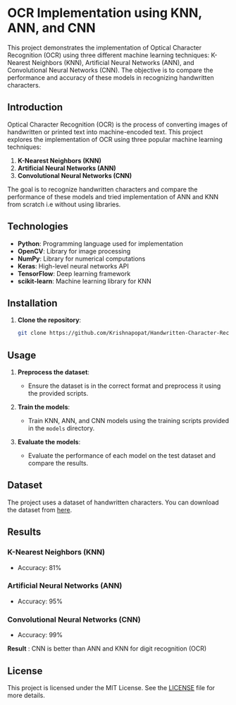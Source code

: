 # OCR Implementation using KNN, ANN, and CNN

This project demonstrates the implementation of Optical Character Recognition (OCR) using three different machine learning techniques: K-Nearest Neighbors (KNN), Artificial Neural Networks (ANN), and Convolutional Neural Networks (CNN). The objective is to compare the performance and accuracy of these models in recognizing handwritten characters.

## Introduction

Optical Character Recognition (OCR) is the process of converting images of handwritten or printed text into machine-encoded text. This project explores the implementation of OCR using three popular machine learning techniques:

1. **K-Nearest Neighbors (KNN)**
2. **Artificial Neural Networks (ANN)**
3. **Convolutional Neural Networks (CNN)**

The goal is to recognize handwritten characters and compare the performance of these models and tried implementation of ANN and KNN from scratch i.e without using libraries.

## Technologies

- **Python**: Programming language used for implementation
- **OpenCV**: Library for image processing
- **NumPy**: Library for numerical computations
- **Keras**: High-level neural networks API
- **TensorFlow**: Deep learning framework
- **scikit-learn**: Machine learning library for KNN

## Installation

1. **Clone the repository**:
    ```sh
    git clone https://github.com/Krishnapopat/Handwritten-Character-Recognition.git
    ```

## Usage

1. **Preprocess the dataset**:
    - Ensure the dataset is in the correct format and preprocess it using the provided scripts.

2. **Train the models**:
    - Train KNN, ANN, and CNN models using the training scripts provided in the `models` directory.

3. **Evaluate the models**:
    - Evaluate the performance of each model on the test dataset and compare the results.

## Dataset

The project uses a dataset of handwritten characters. You can download the dataset from [here](https://www.kaggle.com/datasets/crawford/emnist).

## Results

### K-Nearest Neighbors (KNN)
- Accuracy: 81%

### Artificial Neural Networks (ANN)
- Accuracy: 95%

### Convolutional Neural Networks (CNN)
- Accuracy: 99%

**Result** : CNN is better than ANN and KNN for digit recognition (OCR)

## License

This project is licensed under the MIT License. See the [LICENSE](LICENSE) file for more details.

